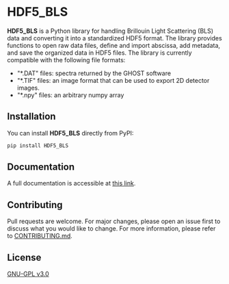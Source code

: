 # HDF5_BLS

**HDF5_BLS** is a Python library for handling Brillouin Light Scattering (BLS) data and converting it into a standardized HDF5 format. The library provides functions to open raw data files, define and import abscissa, add metadata, and save the organized data in HDF5 files.
The library is currently compatible with the following file formats:
- "*.DAT" files: spectra returned by the GHOST software
- "*.TIF" files: an image format that can be used to export 2D detector images.
- "*.npy" files: an arbitrary numpy array

## Installation

You can install **HDF5_BLS** directly from PyPI:

```bash
pip install HDF5_BLS
```

## Documentation

A full documentation is accessible at [this link](https://hdf5-bls.readthedocs.io/en/latest/).

## Contributing

Pull requests are welcome. For major changes, please open an issue first to discuss what you would like to change. For more information, please refer to [CONTRIBUTING.md](https://github.com/PierreBouvet/HDF5_BLS_v1/blob/main/CONTRIBUTING.md).

## License

[GNU-GPL v3.0](https://www.gnu.org/licenses/gpl-3.0.en.html)